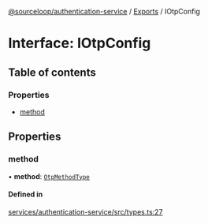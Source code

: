 [@sourceloop/authentication-service](../README.md) / [Exports](../modules.md) / IOtpConfig

# Interface: IOtpConfig

## Table of contents

### Properties

- [method](IOtpConfig.md#method)

## Properties

### method

• **method**: [`OtpMethodType`](../enums/OtpMethodType.md)

#### Defined in

[services/authentication-service/src/types.ts:27](https://github.com/sourcefuse/loopback4-microservice-catalog/blob/b93c60ac7/services/authentication-service/src/types.ts#L27)
